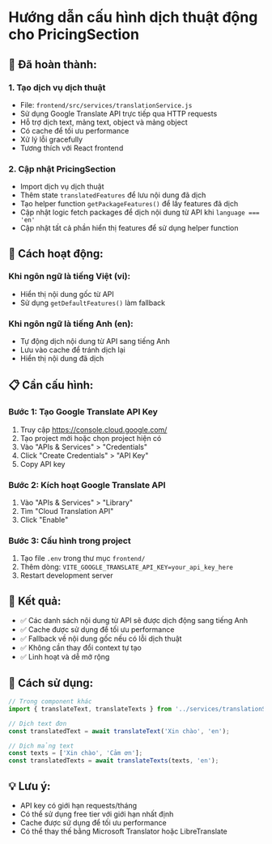 # Hướng dẫn cấu hình dịch thuật động cho PricingSection

## 🚀 **Đã hoàn thành:**

### **1. Tạo dịch vụ dịch thuật**
- File: `frontend/src/services/translationService.js`
- Sử dụng Google Translate API trực tiếp qua HTTP requests
- Hỗ trợ dịch text, mảng text, object và mảng object
- Có cache để tối ưu performance
- Xử lý lỗi gracefully
- Tương thích với React frontend

### **2. Cập nhật PricingSection**
- Import dịch vụ dịch thuật
- Thêm state `translatedFeatures` để lưu nội dung đã dịch
- Tạo helper function `getPackageFeatures()` để lấy features đã dịch
- Cập nhật logic fetch packages để dịch nội dung từ API khi `language === 'en'`
- Cập nhật tất cả phần hiển thị features để sử dụng helper function

## 🔧 **Cách hoạt động:**

### **Khi ngôn ngữ là tiếng Việt (vi):**
- Hiển thị nội dung gốc từ API
- Sử dụng `getDefaultFeatures()` làm fallback

### **Khi ngôn ngữ là tiếng Anh (en):**
- Tự động dịch nội dung từ API sang tiếng Anh
- Lưu vào cache để tránh dịch lại
- Hiển thị nội dung đã dịch

## 📋 **Cần cấu hình:**

### **Bước 1: Tạo Google Translate API Key**
1. Truy cập https://console.cloud.google.com/
2. Tạo project mới hoặc chọn project hiện có
3. Vào "APIs & Services" > "Credentials"
4. Click "Create Credentials" > "API Key"
5. Copy API key

### **Bước 2: Kích hoạt Google Translate API**
1. Vào "APIs & Services" > "Library"
2. Tìm "Cloud Translation API"
3. Click "Enable"

### **Bước 3: Cấu hình trong project**
1. Tạo file `.env` trong thư mục `frontend/`
2. Thêm dòng: `VITE_GOOGLE_TRANSLATE_API_KEY=your_api_key_here`
3. Restart development server

## 🎯 **Kết quả:**

- ✅ Các danh sách nội dung từ API sẽ được dịch động sang tiếng Anh
- ✅ Cache được sử dụng để tối ưu performance
- ✅ Fallback về nội dung gốc nếu có lỗi dịch thuật
- ✅ Không cần thay đổi context tự tạo
- ✅ Linh hoạt và dễ mở rộng

## 🔄 **Cách sử dụng:**

```javascript
// Trong component khác
import { translateText, translateTexts } from '../services/translationService';

// Dịch text đơn
const translatedText = await translateText('Xin chào', 'en');

// Dịch mảng text
const texts = ['Xin chào', 'Cảm ơn'];
const translatedTexts = await translateTexts(texts, 'en');
```

## 💡 **Lưu ý:**

- API key có giới hạn requests/tháng
- Có thể sử dụng free tier với giới hạn nhất định
- Cache được sử dụng để tối ưu performance
- Có thể thay thế bằng Microsoft Translator hoặc LibreTranslate
